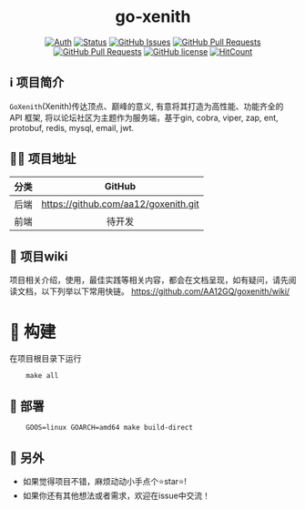 <h1 align="center">go-xenith</h1>

<div align="center">

[![Auth](https://img.shields.io/badge/Auth-aa12gq-ff69b4)](https://github.com/aa12gq)
[![Status](https://img.shields.io/badge/status-active-success.svg)](https://github.com/aa12gq/goxenith)
[![GitHub Issues](https://img.shields.io/github/issues/aa12gq/goxenith.svg)](https://github.com/aa12gq/goxenith/issues)
[![GitHub Pull Requests](https://img.shields.io/github/issues-pr/aa12gq/goxenith)](https://github.com/aa12gq/goxenith/pulls)
[![GitHub Pull Requests](https://img.shields.io/github/stars/aa12gq/goxenith)](https://github.com/aa12gq/goxenith/stargazers)
[![GitHub license](https://img.shields.io/github/license/aa12gq/goxenith)](https://github.com/aa12gq/goxenith/blob/main/LICENSE)
[![HitCount](https://views.whatilearened.today/views/github/aa12gq/goxenith.svg)](https://github.com/aa12gq/goxenith)
</div>

## ℹ️ 项目简介
`GoXenith`(Xenith)传达顶点、巅峰的意义, 有意将其打造为高性能、功能齐全的 API 框架, 将以论坛社区为主题作为服务端，基于gin, cobra, viper, zap, ent, protobuf, redis, mysql, email, jwt. 

## 👨‍💻 项目地址

| 分类 |                        GitHub                        | 
| :--: | :--------------------------------------------------: |
| 后端 |  https://github.com/aa12/goxenith.git   |
| 前端 |  待开发                                         |


## 🔗 项目wiki
项目相关介绍，使用，最佳实践等相关内容，都会在文档呈现，如有疑问，请先阅读文档，以下列举以下常用快链。
https://github.com/AA12GQ/goxenith/wiki/

# 👷 构建
在项目根目录下运行
```
    make all
```
## 🚀 部署

```
    GOOS=linux GOARCH=amd64 make build-direct
```

## 🤗 另外

- 如果觉得项目不错，麻烦动动小手点个⭐️star⭐️!
- 如果你还有其他想法或者需求，欢迎在issue中交流！